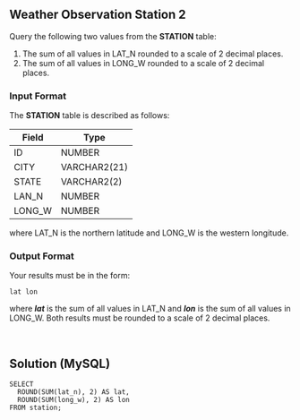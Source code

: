 [comment]: <> (Written: 01-Apr-2020)

## Weather Observation Station 2
Query the following two values from the **STATION** table:
1. The sum of all values in LAT_N rounded to a scale of 2 decimal places.
2. The sum of all values in LONG_W rounded to a scale of 2 decimal places.

### Input Format
The **STATION** table is described as follows:

| Field  | Type         |
|--------|--------------|
| ID     | NUMBER       |
| CITY   | VARCHAR2(21) |
| STATE  | VARCHAR2(2)  |
| LAN_N  | NUMBER       |
| LONG_W | NUMBER       |

where LAT_N is the northern latitude and LONG_W is the western longitude.

### Output Format

Your results must be in the form:
```
lat lon
```
where **_lat_** is the sum of all values in LAT_N and **_lon_** is the sum of all values in LONG_W. 
Both results must be rounded to a scale of 2 decimal places.


&nbsp;
## Solution (MySQL)
```
SELECT 
  ROUND(SUM(lat_n), 2) AS lat,
  ROUND(SUM(long_w), 2) AS lon
FROM station;
```
